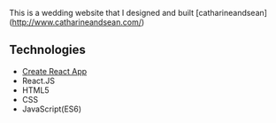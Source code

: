 This is a wedding website that I designed and built [catharineandsean] (http://www.catharineandsean.com/)


## Technologies
- [Create React App](https://github.com/facebookincubator/create-react-app)
- React.JS
- HTML5
- CSS
- JavaScript(ES6)



